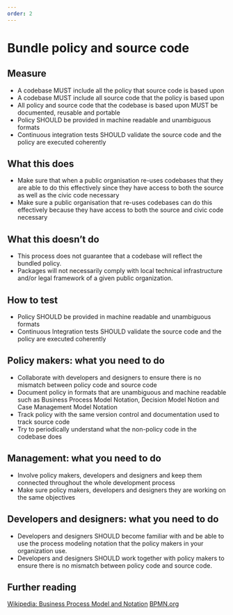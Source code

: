 ```yaml
---
order: 2
---
```


# Bundle policy and source code

## Measure

* A codebase MUST include all the policy that source code is based upon
* A codebase MUST include all source code that the policy is based upon
* All policy and source code that the codebase is based upon MUST be documented, reusable and portable
* Policy SHOULD be provided in machine readable and unambiguous formats
* Continuous integration tests SHOULD validate the source code and the policy are executed coherently

## What this does

* Make sure that when a public organisation re-uses codebases that they are able to do this effectively since they have access to both the source as well as the civic code necessary
* Make sure a public organisation that re-uses codebases can do this effectively because they have access to both the source and civic code necessary


## What this doesn’t do

* This process does not guarantee that a codebase will reflect the bundled policy.  
* Packages will not necessarily comply with local technical infrastructure and/or legal framework of a given public organization.

## How to test

* Policy SHOULD be provided in machine readable and unambiguous formats
* Continuous Integration tests SHOULD validate the source code and the policy are executed coherently

## Policy makers: what you need to do

* Collaborate with developers and designers to ensure there is no mismatch between policy code and source code
* Document policy in formats that are unambiguous and machine readable such as Business Process Model Notation, Decision Model Notion and Case Management Model Notation
* Track policy with the same version control and documentation used to track source code
* Try to periodically understand what the non-policy code in the codebase does

## Management: what you need to do

* Involve policy makers, developers and designers and keep them connected throughout the whole development process
* Make sure policy makers, developers and designers they are working on the same objectives

## Developers and designers: what you need to do

* Developers and designers SHOULD become familiar with and be able to use the process modeling notation that the policy makers in your organization use.  
* Developers and designers SHOULD work together with policy makers to ensure there is no mismatch between policy code and source code.

## Further reading

[Wikipedia: Business Process Model and Notation](https://en.wikipedia.org/wiki/Business_Process_Model_and_Notation)
[BPMN.org](http://www.bpmn.org/)

